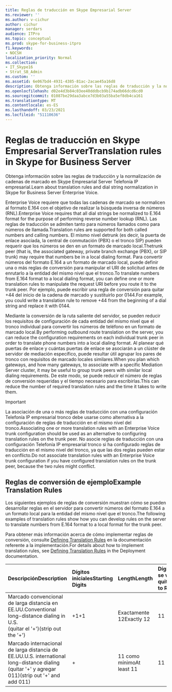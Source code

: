 ```yaml
---
title: Reglas de traducción en Skype Empresarial Server
ms.reviewer: ''
ms.author: v-cichur
author: cichur
manager: serdars
audience: ITPro
ms.topic: conceptual
ms.prod: skype-for-business-itpro
f1.keywords:
- NOCSH
localization_priority: Normal
ms.collection:
- IT_Skype16
- Strat_SB_Admin
ms.custom: ''
ms.assetid: 6e067bd4-4931-4385-81ac-2acae45a16d8
description: Obtenga información sobre las reglas de traducción y la normalización de cadenas de marcado en Skype Empresarial Server Telefonía IP empresarial.
ms.openlocfilehash: d02e4d3b84c03ee40dddbcb9b174adb66dcd6cd0
ms.sourcegitcommit: 01087be29daa3abce7d3b03a55ba5ef8db4ca161
ms.translationtype: MT
ms.contentlocale: es-ES
ms.lasthandoff: 03/23/2021
ms.locfileid: "51110636"
---
```

# <a name="translation-rules-in-skype-for-business-server"></a><span data-ttu-id="d0baf-103">Reglas de traducción en Skype Empresarial Server</span><span class="sxs-lookup"><span data-stu-id="d0baf-103">Translation rules in Skype for Business Server</span></span>

<span data-ttu-id="d0baf-104">Obtenga información sobre las reglas de traducción y la normalización de cadenas de marcado en Skype Empresarial Server Telefonía IP empresarial.</span><span class="sxs-lookup"><span data-stu-id="d0baf-104">Learn about translation rules and dial string normalization in Skype for Business Server Enterprise Voice.</span></span>

 <span data-ttu-id="d0baf-105">Enterprise Voice requiere que todas las cadenas de marcado se normalicen al formato E.164 con el objetivo de realizar la búsqueda inversa de números (RNL).</span><span class="sxs-lookup"><span data-stu-id="d0baf-105">Enterprise Voice requires that all dial strings be normalized to E.164 format for the purpose of performing reverse number lookup (RNL).</span></span> <span data-ttu-id="d0baf-106">Las reglas de traducción se admiten tanto para números llamados como para números de llamada.</span><span class="sxs-lookup"><span data-stu-id="d0baf-106">Translation rules are supported for both called numbers and calling numbers.</span></span> <span data-ttu-id="d0baf-107">El mismo nivel detrunk (es decir, la puerta de enlace asociada, la central de conmutación (PBX) o el tronco SIP) pueden requerir que los números se den en un formato de marcado local.</span><span class="sxs-lookup"><span data-stu-id="d0baf-107">Thetrunk peer (that is, the associated gateway, private branch exchange (PBX), or SIP trunk) may require that numbers be in a local dialing format.</span></span> <span data-ttu-id="d0baf-108">Para convertir números del formato E.164 a un formato de marcado local, puede definir una o más reglas de conversión para manipular el URI de solicitud antes de enrutarlo a la entidad del mismo nivel que el tronco.</span><span class="sxs-lookup"><span data-stu-id="d0baf-108">To translate numbers from E.164 format to a local dialing format, you can define one or more translation rules to manipulate the request URI before you route it to the trunk peer.</span></span> <span data-ttu-id="d0baf-109">Por ejemplo, puede escribir una regla de conversión para quitar +44 del inicio de la cadena de marcado y sustituirlo por 0144.</span><span class="sxs-lookup"><span data-stu-id="d0baf-109">For example, you could write a translation rule to remove +44 from the beginning of a dial string and replace it with 0144.</span></span>

<span data-ttu-id="d0baf-110">Mediante la conversión de la ruta saliente del servidor, se pueden reducir los requisitos de configuración de cada entidad del mismo nivel que el tronco individual para convertir los números de teléfono en un formato de marcado local.</span><span class="sxs-lookup"><span data-stu-id="d0baf-110">By performing outbound route translation on the server, you can reduce the configuration requirements on each individual trunk peer in order to translate phone numbers into a local dialing format.</span></span> <span data-ttu-id="d0baf-111">Al planear qué puertas de enlace y cuántas puertas de enlace se asociarán a un clúster de servidor de mediación específico, puede resultar útil agrupar los pares de tronco con requisitos de marcado locales similares.</span><span class="sxs-lookup"><span data-stu-id="d0baf-111">When you plan which gateways, and how many gateways, to associate with a specific Mediation Server cluster, it may be useful to group trunk peers with similar local dialing requirements.</span></span> <span data-ttu-id="d0baf-112">De este modo, se puede reducir el número de reglas de conversión requeridas y el tiempo necesario para escribirlas.</span><span class="sxs-lookup"><span data-stu-id="d0baf-112">This can reduce the number of required translation rules and the time it takes to write them.</span></span>

> [!IMPORTANT]
> <span data-ttu-id="d0baf-113">La asociación de una o más reglas de traducción con una configuración Telefonía IP empresarial tronco debe usarse como alternativa a la configuración de reglas de traducción en el mismo nivel del tronco.</span><span class="sxs-lookup"><span data-stu-id="d0baf-113">Associating one or more translation rules with an Enterprise Voice trunk configuration should be used as an alternative to configuring translation rules on the trunk peer.</span></span> <span data-ttu-id="d0baf-114">No asocie reglas de traducción con una configuración Telefonía IP empresarial tronco si ha configurado reglas de traducción en el mismo nivel del tronco, ya que las dos reglas pueden estar en conflicto.</span><span class="sxs-lookup"><span data-stu-id="d0baf-114">Do not associate translation rules with an Enterprise Voice trunk configuration if you have configured translation rules on the trunk peer, because the two rules might conflict.</span></span>

## <a name="example-translation-rules"></a><span data-ttu-id="d0baf-115">Reglas de conversión de ejemplo</span><span class="sxs-lookup"><span data-stu-id="d0baf-115">Example Translation Rules</span></span>

<span data-ttu-id="d0baf-116">Los siguientes ejemplos de reglas de conversión muestran cómo se pueden desarrollar reglas en el servidor para convertir números del formato E.164 a un formato local para la entidad del mismo nivel que el tronco.</span><span class="sxs-lookup"><span data-stu-id="d0baf-116">The following examples of translation rules show how you can develop rules on the server to translate numbers from E.164 format to a local format for the trunk peer.</span></span>

<span data-ttu-id="d0baf-117">Para obtener más información acerca de cómo implementar reglas de conversión, consulte [Defining Translation Rules](/previous-versions/office/lync-server-2013/lync-server-2013-defining-translation-rules) en la documentación referente a la implementación.</span><span class="sxs-lookup"><span data-stu-id="d0baf-117">For details about how to implement translation rules, see [Defining Translation Rules](/previous-versions/office/lync-server-2013/lync-server-2013-defining-translation-rules) in the Deployment documentation.</span></span>

|<span data-ttu-id="d0baf-118">**Descripción**</span><span class="sxs-lookup"><span data-stu-id="d0baf-118">**Description**</span></span>|<span data-ttu-id="d0baf-119">**Dígitos iniciales**</span><span class="sxs-lookup"><span data-stu-id="d0baf-119">**Starting Digits**</span></span>|<span data-ttu-id="d0baf-120">**Length**</span><span class="sxs-lookup"><span data-stu-id="d0baf-120">**Length**</span></span>|<span data-ttu-id="d0baf-121">**Dígitos que se van a quitar**</span><span class="sxs-lookup"><span data-stu-id="d0baf-121">**Digits to Remove**</span></span>|<span data-ttu-id="d0baf-122">**Dígitos que se van a agregar**</span><span class="sxs-lookup"><span data-stu-id="d0baf-122">**Digits to Add**</span></span>|<span data-ttu-id="d0baf-123">**Patrón de comparación**</span><span class="sxs-lookup"><span data-stu-id="d0baf-123">**Matching Pattern**</span></span>|<span data-ttu-id="d0baf-124">**Conversión**</span><span class="sxs-lookup"><span data-stu-id="d0baf-124">**Translation**</span></span>|<span data-ttu-id="d0baf-125">**Ejemplo**</span><span class="sxs-lookup"><span data-stu-id="d0baf-125">**Example**</span></span>|
|:-----|:-----|:-----|:-----|:-----|:-----|:-----|:-----|
|<span data-ttu-id="d0baf-126">Marcado convencional de larga distancia en EE.UU.</span><span class="sxs-lookup"><span data-stu-id="d0baf-126">Conventional long-distance dialing in U.S.</span></span>  <br/> <span data-ttu-id="d0baf-127">(quitar el '+')</span><span class="sxs-lookup"><span data-stu-id="d0baf-127">(strip out the '+')</span></span>  <br/> |<span data-ttu-id="d0baf-128">+1</span><span class="sxs-lookup"><span data-stu-id="d0baf-128">+1</span></span>  <br/> |<span data-ttu-id="d0baf-129">Exactamente 12</span><span class="sxs-lookup"><span data-stu-id="d0baf-129">Exactly 12</span></span>  <br/> |<span data-ttu-id="d0baf-130">1</span><span class="sxs-lookup"><span data-stu-id="d0baf-130">1</span></span>  <br/> |<span data-ttu-id="d0baf-131">0</span><span class="sxs-lookup"><span data-stu-id="d0baf-131">0</span></span>  <br/> |<span data-ttu-id="d0baf-132">^\+(1\d {10} ) $</span><span class="sxs-lookup"><span data-stu-id="d0baf-132">^\+(1\d{10})$</span></span>  <br/> |<span data-ttu-id="d0baf-133">$1</span><span class="sxs-lookup"><span data-stu-id="d0baf-133">$1</span></span>  <br/> |<span data-ttu-id="d0baf-134">+14255551010 se convierte en 14255551010</span><span class="sxs-lookup"><span data-stu-id="d0baf-134">+14255551010 becomes 14255551010</span></span>  <br/> |
|<span data-ttu-id="d0baf-135">Marcado internacional de larga distancia de EE.UU.</span><span class="sxs-lookup"><span data-stu-id="d0baf-135">U.S. international long-distance dialing</span></span>  <br/> <span data-ttu-id="d0baf-136">(quitar '+' y agregar 011)</span><span class="sxs-lookup"><span data-stu-id="d0baf-136">(strip out '+' and add 011)</span></span>  <br/> |+  <br/> |<span data-ttu-id="d0baf-137">11 como mínimo</span><span class="sxs-lookup"><span data-stu-id="d0baf-137">At least 11</span></span>  <br/> |<span data-ttu-id="d0baf-138">1</span><span class="sxs-lookup"><span data-stu-id="d0baf-138">1</span></span>  <br/> |<span data-ttu-id="d0baf-139">011</span><span class="sxs-lookup"><span data-stu-id="d0baf-139">011</span></span>  <br/> |<span data-ttu-id="d0baf-140">^\+(\d {9} \d+)$</span><span class="sxs-lookup"><span data-stu-id="d0baf-140">^\+(\d{9}\d+)$</span></span>  <br/> |<span data-ttu-id="d0baf-141">011$1</span><span class="sxs-lookup"><span data-stu-id="d0baf-141">011$1</span></span>  <br/> |<span data-ttu-id="d0baf-142">+441235551010 se convierte en 011441235551010</span><span class="sxs-lookup"><span data-stu-id="d0baf-142">+441235551010 becomes 011441235551010</span></span>  <br/> |